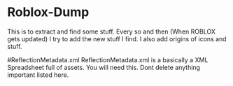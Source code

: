 # Roblox-Dump
This is to extract and find some stuff. Every so and then (When ROBLOX gets updated) I try to add the new stuff I find. I also add origins of icons and stuff.

#ReflectionMetadata.xml
ReflectionMetadata.xml is a basically a XML Spreadsheet full of assets. You will need this. Dont delete anything important listed here.
